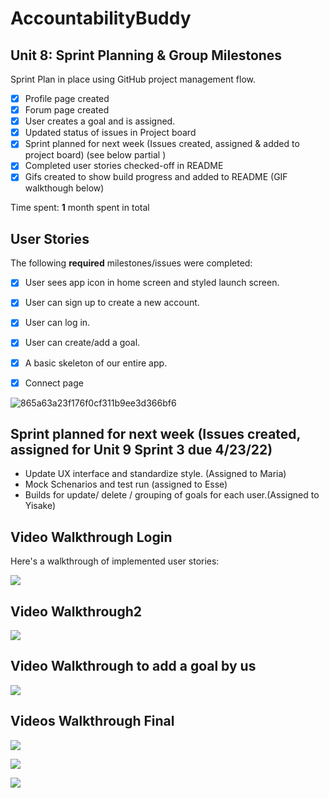 
# AccountabilityBuddy

## Unit 8: Sprint Planning & Group Milestones
Sprint Plan in place using GitHub project management flow.
- [X] Profile page created
- [X] Forum page created
- [X] User creates a goal and is assigned.
- [X] Updated status of issues in Project board 
- [X] Sprint planned for next week (Issues created, assigned & added to project board) (see below partial )
- [X] Completed user stories checked-off in README 
- [X] Gifs created to show build progress and added to README (GIF walkthough below)

Time spent: **1** month spent in total

## User Stories

The following **required** milestones/issues were completed:

- [X] User sees app icon in home screen and styled launch screen. 
- [X] User can sign up to create a new account. 
- [X] User can log in. 
- [X] User can create/add a goal. 
- [X] A basic skeleton of our entire app.
- [X] Connect page


 ![865a63a23f176f0cf311b9ee3d366bf6](https://user-images.githubusercontent.com/95549729/163667648-ededb5e1-6341-4d18-b839-9abbf87f88c4.png)

## Sprint planned for next week (Issues created, assigned for Unit 9 Sprint 3 due 4/23/22) 

- Update UX interface and standardize style. (Assigned to Maria)
- Mock Schenarios and test run (assigned to Esse)
- Builds for update/ delete / grouping of goals for each user.(Assigned to Yisake) 





## Video Walkthrough Login

Here's a walkthrough of implemented user stories:

![](http://g.recordit.co/GGNAPfc7wC.gif)

## Video Walkthrough2

![](http://g.recordit.co/uk7fTAaRRp.gif)

## Video Walkthrough to add a goal by us

![](https://i.imgur.com/mDF8nnA.gif)

## Videos Walkthrough Final

![](http://g.recordit.co/bWl1BQNnMF.gif)

![](http://g.recordit.co/gY4NoG9OAi.gif)

![](http://g.recordit.co/HrwTS3xd4D.gif)
